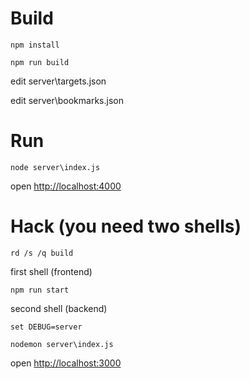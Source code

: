 # Build

`npm install`

`npm run build`

edit server\targets.json

edit server\bookmarks.json

# Run

`node server\index.js`

open [http://localhost:4000](http://localhost:4000)

# Hack (you need two shells)

`rd /s /q build`

first shell (frontend)

`npm run start`

second shell (backend)

`set DEBUG=server`

`nodemon server\index.js`

open [http://localhost:3000](http://localhost:3000)